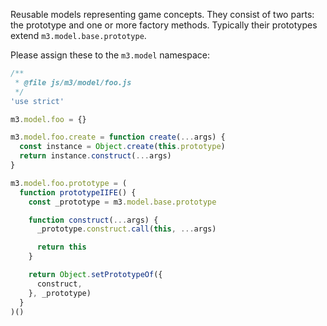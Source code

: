 Reusable models representing game concepts.
They consist of two parts: the prototype and one or more factory methods.
Typically their prototypes extend `m3.model.base.prototype`.

Please assign these to the `m3.model` namespace:
```js
/**
 * @file js/m3/model/foo.js
 */
'use strict'

m3.model.foo = {}

m3.model.foo.create = function create(...args) {
  const instance = Object.create(this.prototype)
  return instance.construct(...args)
}

m3.model.foo.prototype = (
  function prototypeIIFE() {
    const _prototype = m3.model.base.prototype

    function construct(...args) {
      _prototype.construct.call(this, ...args)

      return this
    }

    return Object.setPrototypeOf({
      construct,
    }, _prototype)
  }
)()
```
